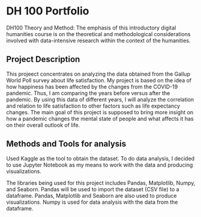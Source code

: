 # DH 100 Portfolio
DH100 Theory and Method: The emphasis of this introductory digital humanities course is on the theoretical and methodological considerations involved with data-intensive research within the context of the humanities.

## Project Description
This projeect concentrates on analyzing the data obtained from the Gallup World Poll survey about life satisfaction. My project is based on the idea of how happiness has been affected by the changes from the COVID-19 pandemic. Thus, I am comparing the years before versus after the pandemic. By using this data of different years, I will analyze the correlation and relation to life satisfaction to other factors such as life expectancy changes. The main goal of this project is supposed to bring more insight on how a pandemic changes the mental state of people and what affects it has on their overall outlook of life. 

## Methods and Tools for analysis
Used Kaggle as the tool to obtain the dataset. To do data analysis, I decided to use Jupyter Notebook as my means to work with the data and producing visualizations. 

The libraries being used for this project includes Pandas, Matplotlib, Numpy, and Seaborn. Pandas will be used to import the dataset (CSV file) to a dataframe. Pandas, Matplotlib and Seaborn are also used to produce visualizations. Numpy is used for data analysis with the data from the dataframe.

